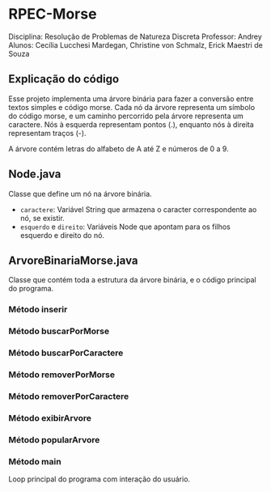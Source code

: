 # RPEC-Morse
Disciplina: Resolução de Problemas de Natureza Discreta
Professor: Andrey
Alunos: Cecília Lucchesi Mardegan, Christine von Schmalz, Erick Maestri de Souza

## Explicação do código

Esse projeto implementa uma árvore binária para fazer a conversão entre textos simples e código morse. Cada nó da árvore representa um símbolo do código morse, e um caminho percorrido pela árvore representa um caractere. Nós à esquerda representam pontos (.), enquanto nós à direita representam traços (-).

A árvore contém letras do alfabeto de A até Z e números de 0 a 9.


## Node.java

Classe que define um nó na árvore binária.

- `caractere`: Variável String que armazena o caracter correspondente ao nó, se existir.
- `esquerdo` e `direito`: Variáveis Node que apontam para os filhos esquerdo e direito do nó.

## ArvoreBinariaMorse.java

Classe que contém toda a estrutura da árvore binária, e o código principal do programa.

### Método inserir

### Método buscarPorMorse

### Método buscarPorCaractere

### Método removerPorMorse

### Método removerPorCaractere

### Método exibirArvore

### Método popularArvore

### Método main

Loop principal do programa com interação do usuário.
